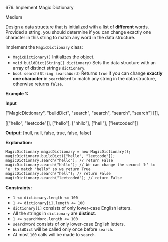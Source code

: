 ﻿676\. Implement Magic Dictionary

Medium

Design a data structure that is initialized with a list of **different** words. Provided a string, you should determine if you can change exactly one character in this string to match any word in the data structure.

Implement the `MagicDictionary` class:

*   `MagicDictionary()` Initializes the object.
*   `void buildDict(String[] dictionary)` Sets the data structure with an array of distinct strings `dictionary`.
*   `bool search(String searchWord)` Returns `true` if you can change **exactly one character** in `searchWord` to match any string in the data structure, otherwise returns `false`.

**Example 1:**

**Input** 

["MagicDictionary", "buildDict", "search", "search", "search", "search"] [[], 

[["hello", "leetcode"]], ["hello"], ["hhllo"], ["hell"], ["leetcoded"]]

**Output:** [null, null, false, true, false, false]

**Explanation:** 

    MagicDictionary magicDictionary = new MagicDictionary(); 
    magicDictionary.buildDict(["hello", "leetcode"]); 
    magicDictionary.search("hello"); // return False 
    magicDictionary.search("hhllo"); // We can change the second 'h' to 'e' to match "hello" so we return True 
    magicDictionary.search("hell"); // return False 
    magicDictionary.search("leetcoded"); // return False

**Constraints:**

*   `1 <= dictionary.length <= 100`
*   `1 <= dictionary[i].length <= 100`
*   `dictionary[i]` consists of only lower-case English letters.
*   All the strings in `dictionary` are **distinct**.
*   `1 <= searchWord.length <= 100`
*   `searchWord` consists of only lower-case English letters.
*   `buildDict` will be called only once before `search`.
*   At most `100` calls will be made to `search`.